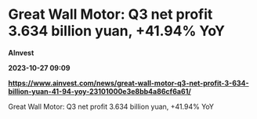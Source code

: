 # Great Wall Motor: Q3 net profit 3.634 billion yuan, +41.94% YoY
**AInvest**

**2023-10-27 09:09**

**https://www.ainvest.com/news/great-wall-motor-q3-net-profit-3-634-billion-yuan-41-94-yoy-23101000e3e8bb4a86cf6a61/**

Great Wall Motor: Q3 net profit 3.634 billion yuan, +41.94% YoY